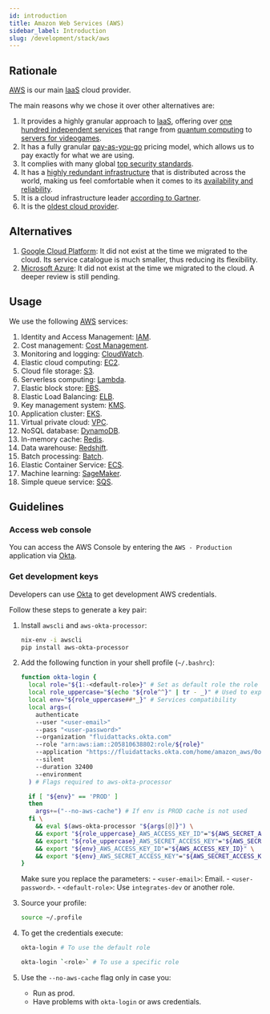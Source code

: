 ```yaml
---
id: introduction
title: Amazon Web Services (AWS)
sidebar_label: Introduction
slug: /development/stack/aws
---
```


## Rationale

[AWS][AWS] is our main
[IaaS](https://en.wikipedia.org/wiki/Infrastructure_as_a_service)
cloud provider.

The main reasons why we chose it
over other alternatives are:

1. It provides a highly granular approach to
    [IaaS](https://en.wikipedia.org/wiki/Infrastructure_as_a_service),
    offering over
    [one hundred independent services][AWS]
    that range from
    [quantum computing](https://aws.amazon.com/braket)
    to
    [servers for videogames](https://aws.amazon.com/gamelift).
1. It has a fully granular
    [pay-as-you-go](https://aws.amazon.com/pricing)
    pricing model,
    which allows us to pay exactly for what
    we are using.
1. It complies with
    many global
    [top security standards](https://aws.amazon.com/compliance/programs/).
1. It has a
    [highly redundant infrastructure](https://aws.amazon.com/about-aws/global-infrastructure/?hp=tile&tile=map)
    that is distributed across the world,
    making us feel comfortable
    when it comes to its
    [availability and reliability](https://status.aws.amazon.com/).
1. It is a cloud infrastructure leader
    [according to Gartner](https://www.c-sharpcorner.com/article/top-10-cloud-service-providers/).
1. It is the
    [oldest cloud provider](https://www.techaheadcorp.com/blog/top-cloud-service-providers/#:~:text=Since%20AWS%20is%20the%20oldest,recently%20launched%20AWS%20Storage%20Gateway.).

## Alternatives

1. [Google Cloud Platform](https://cloud.google.com/gcp):
    It did not exist at the time we migrated to the cloud.
    Its service catalogue is much smaller,
    thus reducing its flexibility.
1. [Microsoft Azure](https://azure.microsoft.com/en-us/):
    It did not exist at the time we migrated to the cloud.
    A deeper review is still pending.

## Usage

We use the following [AWS][AWS] services:

1. Identity and Access Management:
    [IAM](/development/stack/aws/iam/).
1. Cost management:
    [Cost Management](/development/stack/aws/cost-management/).
1. Monitoring and logging:
    [CloudWatch](/development/stack/aws/cloudwatch/).
1. Elastic cloud computing:
    [EC2](/development/stack/aws/ec2/).
1. Cloud file storage:
    [S3](/development/stack/aws/s3/).
1. Serverless computing:
    [Lambda](/development/stack/aws/lambda/).
1. Elastic block store:
    [EBS](/development/stack/aws/ebs/).
1. Elastic Load Balancing:
    [ELB](/development/stack/aws/elb/).
1. Key management system:
    [KMS](/development/stack/aws/kms/).
1. Application cluster:
    [EKS](/development/stack/aws/eks/).
1. Virtual private cloud:
    [VPC](/development/stack/aws/vpc/).
1. NoSQL database:
    [DynamoDB](/development/stack/aws/dynamodb/).
1. In-memory cache:
    [Redis](/development/stack/aws/redis/).
1. Data warehouse:
    [Redshift](/development/stack/aws/redshift/).
1. Batch processing:
    [Batch](/development/stack/aws/batch/).
1. Elastic Container Service:
    [ECS](https://aws.amazon.com/ecs/).
1. Machine learning:
    [SageMaker](https://aws.amazon.com/sagemaker/).
1. Simple queue service:
    [SQS](https://aws.amazon.com/sqs/).

## Guidelines

### Access web console

You can access the AWS Console
by entering the `AWS - Production`
application via [Okta](/development/stack/okta).

### Get development keys

Developers can use
[Okta](/development/stack/okta)
to get development AWS credentials.

Follow these steps
to generate a key pair:

1. Install `awscli` and `aws-okta-processor`:

    ```bash
    nix-env -i awscli
    pip install aws-okta-processor
    ```

1. Add the following function
    in your shell profile (`~/.bashrc`):

    ```bash
    function okta-login {
      local role="${1:-<default-role>}" # Set as default role the role that you uses most
      local role_uppercase="$(echo "${role^^}" | tr - _)" # Used to export the "PRODUC_ENV_*" vars
      local env="${role_uppercase##*_}" # Services compatibility
      local args=(
        authenticate
        --user "<user-email>"
        --pass "<user-password>"
        --organization "fluidattacks.okta.com"
        --role "arn:aws:iam::205810638802:role/${role}"
        --application "https://fluidattacks.okta.com/home/amazon_aws/0oa9ahz3rfx1SpStS357/272"
        --silent
        --duration 32400
        --environment
      ) # Flags required to aws-okta-processor

      if [ "${env}" == 'PROD' ]
      then
        args+=("--no-aws-cache") # If env is PROD cache is not used
      fi \
        && eval $(aws-okta-processor "${args[@]}") \
        && export "${role_uppercase}_AWS_ACCESS_KEY_ID"="${AWS_SECRET_ACCESS_KEY}" \
        && export "${role_uppercase}_AWS_SECRET_ACCESS_KEY"="${AWS_SECRET_ACCESS_KEY}" \
        && export "${env}_AWS_ACCESS_KEY_ID"="${AWS_ACCESS_KEY_ID}" \
        && export "${env}_AWS_SECRET_ACCESS_KEY"="${AWS_SECRET_ACCESS_KEY}"
    }
    ```

    Make sure you replace the parameters:
        - `<user-email>`: Email.
        - `<user-password>`.
        - `<default-role>`: Use `integrates-dev` or another role.

1. Source your profile:

    ```bash
    source ~/.profile
    ```

1. To get the credentials execute:

    ```bash
    okta-login # To use the default role
    ```

    ```bash
    okta-login `<role>` # To use a specific role
    ```

1. Use the `--no-aws-cache` flag only in case you:
    - Run as prod.
    - Have problems with `okta-login` or aws credentials.

[AWS]: https://aws.amazon.com/
